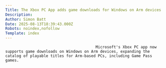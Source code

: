 ```yaml
---
Title: The Xbox PC App adds game downloads for Windows on Arm devices
Description: 
Author: Simon Batt
Date: 2025-08-13T18:39:43.000Z
Robots: noindex,nofollow
Template: index
---
```


                                            Microsoft's Xbox PC app now supports game downloads on Windows on Arm devices, expanding the catalog of playable titles for Arm-based PCs, including Game Pass games.
                                        